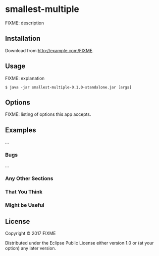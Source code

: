 # smallest-multiple

FIXME: description

## Installation

Download from http://example.com/FIXME.

## Usage

FIXME: explanation

    $ java -jar smallest-multiple-0.1.0-standalone.jar [args]

## Options

FIXME: listing of options this app accepts.

## Examples

...

### Bugs

...

### Any Other Sections
### That You Think
### Might be Useful

## License

Copyright © 2017 FIXME

Distributed under the Eclipse Public License either version 1.0 or (at
your option) any later version.
